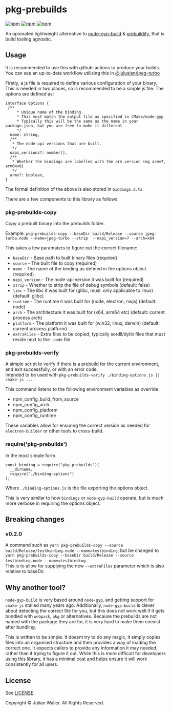 # pkg-prebuilds

[![npm](https://img.shields.io/npm/v/pkg-prebuilds.svg)](https://www.npmjs.com/package/pkg-prebuilds)
[![npm](https://img.shields.io/npm/dm/pkg-prebuilds.svg)](https://www.npmjs.com/package/pkg-prebuilds)
[![npm](https://img.shields.io/npm/l/pkg-prebuilds.svg)](LICENSE)

An opionated lightweight alternative to [node-gyp-build](https://www.npmjs.com/package/node-gyp-build) & [prebuildify](https://www.npmjs.com/package/prebuildify), that is build tooling agnostic.


## Usage

It is recommended to use this with github-actions to produce your builds. You can see an up-to-date workflow utilising this in [@julusian/jpeg-turbo](https://github.com/Julusian/node-jpeg-turbo/blob/master/.github/workflows/node.yaml)

Firstly, a js file is required to define various configuration of your binary. This is needed in two places, so is recommended to be a simple js file.
The options are defined as:
```
interface Options {
 /**
     * Unique name of the binding. 
     * This must match the output file as specified in CMake/node-gyp
     * Typically this will be the same as the name in your package.json, but you are free to make it different
     */
  name: string,
  /**
   * The node-api versions that are built.
   */
  napi_versions?: number[],
  /**
   * Whether the bindings are labelled with the arm version (eg armv7, arm64v8)
   */
  armv?: boolean,
}
```
The formal definition of the above is also stored in `bindings.d.ts`.

There are a few components to this library as follows.

### pkg-prebuilds-copy

Copy a prebuilt binary into the prebuilds folder.

Example: `pkg-prebuilds-copy --baseDir build/Release --source jpeg-turbo.node --name=jpeg-turbo --strip  --napi_version=7 --arch=x64`

This takes a few paramaters to figure out the correct filename:
* `baseDir` - Base path to built binary files (required)
* `source` - The built file to copy (required)
* `name` - The name of the binding as defined in the options object (required)
* `napi_version` - The node-api version it was built for (required)
* `strip` - Whether to strip the file of debug symbols (default: false)
* `libc` - The libc it was built for (glibc, musl. only applicable to linux) (default: glibc)
* `runtime` - The runtime it was built for (node, electron, nwjs) (default: node)
* `arch` - The architecture it was built for (x64, arm64 etc) (default: current process arch)
* `platform` - The platform it was built for (win32, linux, darwin) (default: current process platform)
* `extraFiles` - Extra files to be copied, typically so/dll/dylib files that must reside next to the `.node` file

### pkg-prebuilds-verify

A simple script to verify if there is a prebuild for the current environment, and exit successfully, or with an error code.  
Intended to be used with `pkg-prebuilds-verify ./binding-options.js || cmake-js ....`

This command listens to the following environment variables as override:
* npm_config_build_from_source
* npm_config_arch
* npm_config_platform
* npm_config_runtime

These variables allow for ensuring the correct version as needed for `electron-builder` or other tools to cross-build.

### require('pkg-prebuilds')

In the most simple form
```
const binding = require("pkg-prebuilds")(
  __dirname,
  require("./binding-options")
);
```
Where `./binding-options.js` is the file exporting the options object.

This is very similar to how `bindings` or `node-gyp-build` operate, but is much more verbose in requiring the options object.


## Breaking changes

### v0.2.0

A command such as `yarn pkg-prebuilds-copy --source build/Release/testbinding.node --name=testbinding`, but be changed to `yarn pkg-prebuilds-copy --baseDir build/Release --source testbinding.node --name=testbinding`.  
This is to allow for supplying the new `--extraFiles` parameter which is also relative to baseDir.

## Why another tool?

`node-gyp-build` is very based around `node-gyp`, and getting support for `cmake-js` stalled many years ago.
Additionally, `node-gyp-build` is clever about detecting the correct file for you, but this does not work well if it gets bundled with `webpack`, `pkg` or alternatives. Because the prebuilds are not named with the package they are for, it is very hard to make them coexist after bundling.

This is written to be simple. It doesnt try to do any magic, it simply copies files into an organised structure and then provides a way of loading the correct one. 
It expects callers to provide any information it may needed, rather than it trying to figure it out. While this is more difficult for developers using this library, it has a minimal cost and helps ensure it will work consistently for all users.


## License

See [LICENSE](LICENSE).

Copyright © Julian Waller. All Rights Reserved.
